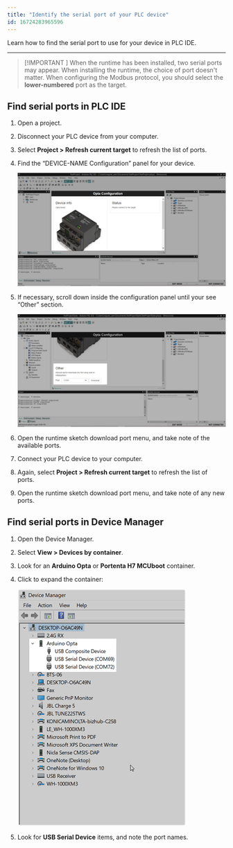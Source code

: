 ```yaml
---
title: "Identify the serial port of your PLC device"
id: 16724283965596 
---
```


Learn how to find the serial port to use for your device in PLC IDE.

---

> [!IMPORTANT ]
> When the runtime has been installed, two serial ports may appear. When installing the runtime, the choice of port doesn't matter. When configuring the Modbus protocol, you should select the **lower-numbered** port as the target.

## Find serial ports in PLC IDE

1. Open a project.
1. Disconnect your PLC device from your computer.
1. Select **Project > Refresh current target** to refresh the list of ports.
1. Find the “DEVICE-NAME Configuration” panel for your device.

   ![The Device Configuration panel in PLC IDE.](img/plc-ide-configuration-panel-location.png)

1. If necessary, scroll down inside the configuration panel until your see “Other” section.

   ![The runtime download widget in PLC IDE.](img/plc-ide-runtime-widget-location.png)
1. Open the runtime sketch download port menu, and take note of the available ports.
1. Connect your PLC device to your computer.
1. Again, select **Project > Refresh current target** to refresh the list of ports.
1. Open the runtime sketch download port menu, and take note of any new ports.

## Find serial ports in Device Manager

1. Open the Device Manager.
1. Select **View > Devices by container**.
1. Look for an **Arduino Opta** or **Portenta H7 MCUboot** container.
1. Click to expand the container:

   ![Arduino Opta ports in Device Manager.](img/device-manager.png)

1. Look for **USB Serial Device** items, and note the port names.
